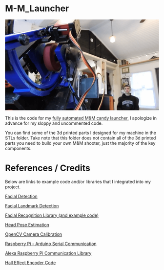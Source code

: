 # M-M_Launcher
![M&M_Launcher](https://github.com/hamac2003/M-M_Launcher/blob/master/cover.png "cover")

This is the code for my [fully automated M&M candy launcher.](https://youtu.be/hsGhCl0y1FY) I apologize in advance for my sloppy and uncommented code.

You can find some of the 3d printed parts I designed for my machine in the STLs folder. Take note that this folder does not contain all of the 3d printed parts you need to build your own M&M shooter, just the majority of the key components.

# References / Credits
Below are links to example code and/or libraries that I integrated into my project.

[Facial Detection](https://www.pyimagesearch.com/2018/02/26/face-detection-with-opencv-and-deep-learning/)

[Facial Landmark Detection](https://www.pyimagesearch.com/2017/04/17/real-time-facial-landmark-detection-opencv-python-dlib/)

[Facial Recognition Library (and example code)](https://github.com/ageitgey/face_recognition)

[Head Pose Estimation](https://www.learnopencv.com/head-pose-estimation-using-opencv-and-dlib/)

[OpenCV Camera Calibration](https://opencv-python-tutroals.readthedocs.io/en/latest/py_tutorials/py_calib3d/py_calibration/py_calibration.html)

[Raspberry Pi - Arduino Serial Communication](https://roboticsbackend.com/raspberry-pi-arduino-serial-communication/)

[Alexa Raspberry Pi Communication Library](https://github.com/kakopappa/sinric)

[Hall Effect Encoder Code](https://www.youtube.com/watch?v=u2uJMJWsfsg)
